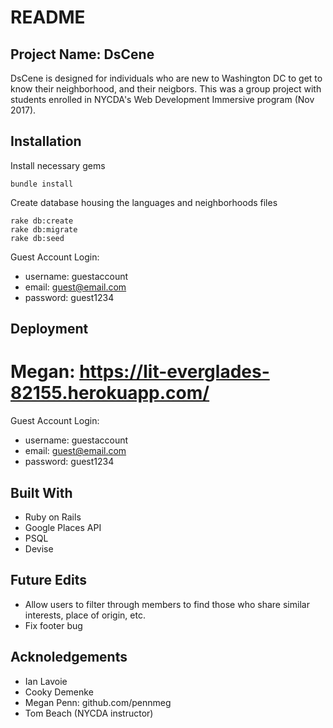 # README

## Project Name: DsCene

DsCene is designed for individuals who are new to Washington DC to get to know their neighborhood, and their neigbors. This was a group project with students enrolled in NYCDA's Web Development Immersive program (Nov 2017).

## Installation

Install necessary gems
```
bundle install
```
Create database housing the languages and neighborhoods files
```
rake db:create
rake db:migrate
rake db:seed
```
Guest Account Login:

* username: guestaccount
* email: guest@email.com
* password: guest1234

## Deployment

# Megan: https://lit-everglades-82155.herokuapp.com/

Guest Account Login:

* username: guestaccount
* email: guest@email.com
* password: guest1234

## Built With
* Ruby on Rails
* Google Places API
* PSQL
* Devise

## Future Edits
* Allow users to filter through members to find those who share similar interests, place of origin, etc.
* Fix footer bug

## Acknoledgements
* Ian Lavoie
* Cooky Demenke
* Megan Penn: github.com/pennmeg
* Tom Beach (NYCDA instructor)
